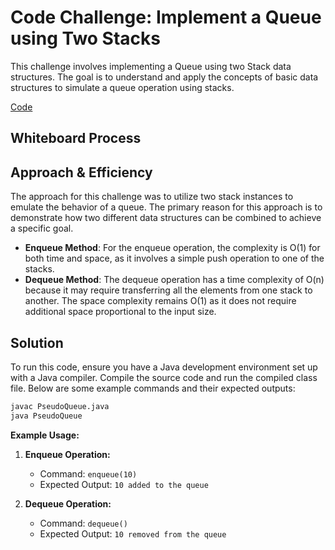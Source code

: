 # Code Challenge: Implement a Queue using Two Stacks

This challenge involves implementing a Queue using two Stack data structures. The goal is to understand and apply the concepts of basic data structures to simulate a queue operation using stacks.

[Code](/code_challenges/stack_queue_pseudo.py)

## Whiteboard Process


## Approach & Efficiency
The approach for this challenge was to utilize two stack instances to emulate the behavior of a queue. The primary reason for this approach is to demonstrate how two different data structures can be combined to achieve a specific goal.

- **Enqueue Method**: For the enqueue operation, the complexity is O(1) for both time and space, as it involves a simple push operation to one of the stacks.
- **Dequeue Method**: The dequeue operation has a time complexity of O(n) because it may require transferring all the elements from one stack to another. The space complexity remains O(1) as it does not require additional space proportional to the input size.

## Solution
To run this code, ensure you have a Java development environment set up with a Java compiler. Compile the source code and run the compiled class file. Below are some example commands and their expected outputs:

```bash
javac PseudoQueue.java
java PseudoQueue
```

**Example Usage:**

1. **Enqueue Operation:**
   - Command: `enqueue(10)`
   - Expected Output: `10 added to the queue`

2. **Dequeue Operation:**
   - Command: `dequeue()`
   - Expected Output: `10 removed from the queue`
